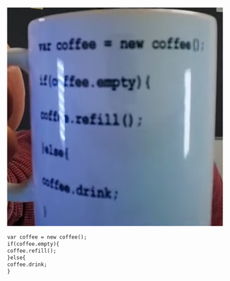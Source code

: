 ![Cofee refill bad code](problem.jpg)

```
var coffee = new coffee();
if(coffee.empty){
coffee.refill();
}else{
coffee.drink;
}
```
